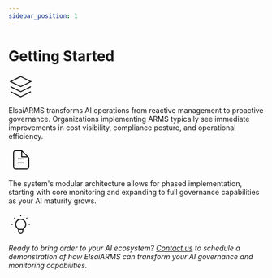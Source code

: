 ```yaml
---
sidebar_position: 1
---
```


# Getting Started

<div className="content-section">
  <div className="content-card">
    <div className="card-icon">
      <svg width="48" height="48" viewBox="0 0 24 24" fill="none" xmlns="http://www.w3.org/2000/svg">
        <path d="M12 2L2 7L12 12L22 7L12 2Z" stroke="currentColor" strokeWidth="2" strokeLinecap="round" strokeLinejoin="round"/>
        <path d="M2 17L12 22L22 17" stroke="currentColor" strokeWidth="2" strokeLinecap="round" strokeLinejoin="round"/>
        <path d="M2 12L12 17L22 12" stroke="currentColor" strokeWidth="2" strokeLinecap="round" strokeLinejoin="round"/>
      </svg>
    </div>
    <p className="feature-text">
      ElsaiARMS transforms AI operations from reactive management to proactive governance. Organizations implementing ARMS typically see immediate improvements in cost visibility, compliance posture, and operational efficiency.
    </p>
  </div>

  <div className="content-card">
    <div className="card-icon">
      <svg width="48" height="48" viewBox="0 0 24 24" fill="none" xmlns="http://www.w3.org/2000/svg">
        <path d="M9 11H15M9 15H15M17 21H7C5.89543 21 5 20.1046 5 19V5C5 3.89543 5.89543 3 7 3H12.5858C12.851 3 13.1054 3.10536 13.2929 3.29289L19.7071 9.70711C19.8946 9.89464 20 10.149 20 10.4142V19C20 20.1046 19.1046 21 18 21H17Z" stroke="currentColor" strokeWidth="2" strokeLinecap="round" strokeLinejoin="round"/>
        <path d="M13 3V9H19" stroke="currentColor" strokeWidth="2" strokeLinecap="round" strokeLinejoin="round"/>
      </svg>
    </div>
    <p className="feature-text">
      The system's modular architecture allows for phased implementation, starting with core monitoring and expanding to full governance capabilities as your AI maturity grows.
    </p>
  </div>

  <div className="content-card highlight">
    <div className="card-icon">
      <svg width="48" height="48" viewBox="0 0 24 24" fill="none" xmlns="http://www.w3.org/2000/svg">
        <path d="M9.663 17h4.673M12 3v1m6.364 1.636l-.707.707M21 12h-1M4 12H3m3.343-5.657l-.707-.707m2.828 9.9a5 5 0 117.072 0l-.548.547A3.374 3.374 0 0014 18.469V19a2 2 0 11-4 0v-.531c0-.895-.356-1.754-.988-2.386l-.548-.547z" stroke="currentColor" strokeWidth="2" strokeLinecap="round" strokeLinejoin="round"/>
      </svg>
    </div>
    <p className="feature-text">
      <em>Ready to bring order to your AI ecosystem? <a href="mailto:support@elsaifoundry.ai?subject=ElsaiARMS%20SDK%20Request" className="cta-link">Contact us</a> to schedule a demonstration of how ElsaiARMS can transform your AI governance and monitoring capabilities.</em>
    </p>
  </div>
</div>

<style>{`
  .getting-started-hero {
    background: linear-gradient(135deg, var(--ifm-color-primary) 0%, var(--ifm-color-primary-light) 100%);
    color: white;
    padding: 3rem 2rem;
    margin: -2rem -2rem 2rem -2rem;
    border-radius: 0 0 1rem 1rem;
    text-align: center;
  }

  .hero-content {
    max-width: 800px;
    margin: 0 auto;
  }

  .main-title {
    font-size: 3rem;
    font-weight: 700;
    margin: 0 0 1rem 0;
    color: white;
  }

  .hero-subtitle {
    font-size: 1.25rem;
    opacity: 0.9;
    font-weight: 300;
  }

  .content-section {
    max-width: 900px;
    margin: 0 auto;
  }

  .content-card {
    background: white;
    border: 1px solid #e1e5e9;
    border-radius: 12px;
    padding: 2rem;
    margin-bottom: 1.5rem;
    box-shadow: 0 2px 8px rgba(0, 0, 0, 0.06);
    transition: all 0.3s ease;
    position: relative;
  }

  .content-card:hover {
    transform: translateY(-2px);
    box-shadow: 0 4px 16px rgba(0, 0, 0, 0.12);
    border-color: var(--ifm-color-primary-light);
  }

  .content-card.highlight {
    background: linear-gradient(135deg, #f8f9ff 0%, #f0f4ff 100%);
    border-color: var(--ifm-color-primary);
    box-shadow: 0 4px 20px rgba(6, 23, 95, 0.1);
  }

  .card-icon {
    color: var(--ifm-color-primary);
    margin-bottom: 1.5rem;
    display: flex;
    align-items: center;
    justify-content: center;
  }

  .card-icon svg {
    transition: transform 0.3s ease;
  }

  .content-card:hover .card-icon svg {
    transform: scale(1.1);
  }

  .feature-text {
    font-size: 1.1rem;
    line-height: 1.7;
    color: #2c3e50;
    margin: 0;
    font-weight: 400;
  }

  .cta-link {
    color: var(--ifm-color-primary);
    text-decoration: none;
    font-weight: 600;
    border-bottom: 2px solid var(--ifm-color-primary);
    transition: all 0.3s ease;
  }

  .cta-link:hover {
    color: var(--ifm-color-primary-dark);
    border-bottom-color: var(--ifm-color-primary-dark);
  }

  /* Dark theme adjustments */
  [data-theme='dark'] .content-card {
    background: #1a1a1a;
    border-color: #333;
    color: #e1e1e1;
  }

  [data-theme='dark'] .content-card.highlight {
    background: linear-gradient(135deg, #1a1a2e 0%, #16213e 100%);
    border-color: var(--ifm-color-primary-light);
  }

  [data-theme='dark'] .feature-text {
    color: #e1e1e1;
  }

  [data-theme='dark'] .getting-started-hero {
    background: linear-gradient(135deg, var(--ifm-color-primary-dark) 0%, var(--ifm-color-primary) 100%);
  }

  /* Responsive design */
  @media (max-width: 768px) {
    .getting-started-hero {
      padding: 2rem 1rem;
      margin: -1rem -1rem 1.5rem -1rem;
    }

    .main-title {
      font-size: 2.5rem;
    }

    .hero-subtitle {
      font-size: 1.1rem;
    }

    .content-card {
      padding: 1.5rem;
      margin-bottom: 1rem;
    }

    .card-icon {
      margin-bottom: 1rem;
    }

    .card-icon svg {
      width: 40px;
      height: 40px;
    }
  }
`}</style>
